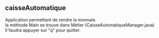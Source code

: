 ## caisseAutomatique
Application permettant de rendre la monnaie.  
la méthode Main se trouve dans Métier (CaisseAutomatiqueManager.java)  
Il faudra appuyer sur "q" pour quitter.  
